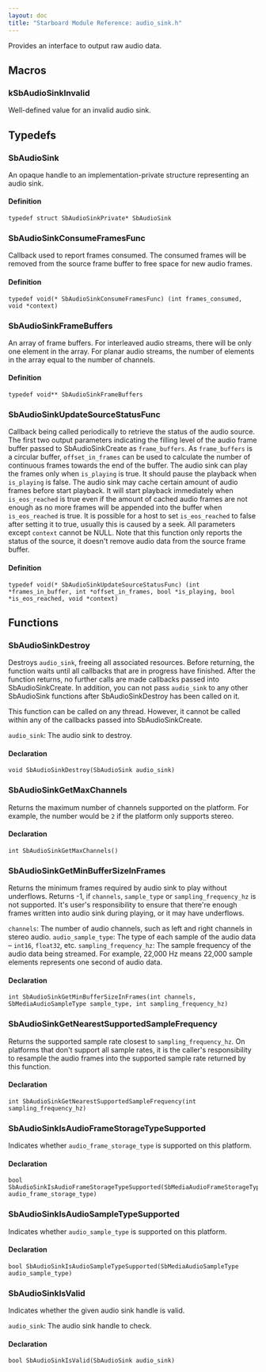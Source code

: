 ```yaml
---
layout: doc
title: "Starboard Module Reference: audio_sink.h"
---
```


Provides an interface to output raw audio data.

## Macros ##

### kSbAudioSinkInvalid ###

Well-defined value for an invalid audio sink.

## Typedefs ##

### SbAudioSink ###

An opaque handle to an implementation-private structure representing an audio
sink.

#### Definition ####

```
typedef struct SbAudioSinkPrivate* SbAudioSink
```

### SbAudioSinkConsumeFramesFunc ###

Callback used to report frames consumed. The consumed frames will be removed
from the source frame buffer to free space for new audio frames.

#### Definition ####

```
typedef void(* SbAudioSinkConsumeFramesFunc) (int frames_consumed, void *context)
```

### SbAudioSinkFrameBuffers ###

An array of frame buffers. For interleaved audio streams, there will be only one
element in the array. For planar audio streams, the number of elements in the
array equal to the number of channels.

#### Definition ####

```
typedef void** SbAudioSinkFrameBuffers
```

### SbAudioSinkUpdateSourceStatusFunc ###

Callback being called periodically to retrieve the status of the audio source.
The first two output parameters indicating the filling level of the audio frame
buffer passed to SbAudioSinkCreate as `frame_buffers`. As `frame_buffers` is a
circular buffer, `offset_in_frames` can be used to calculate the number of
continuous frames towards the end of the buffer. The audio sink can play the
frames only when `is_playing` is true. It should pause the playback when
`is_playing` is false. The audio sink may cache certain amount of audio frames
before start playback. It will start playback immediately when `is_eos_reached`
is true even if the amount of cached audio frames are not enough as no more
frames will be appended into the buffer when `is_eos_reached` is true. It is
possible for a host to set `is_eos_reached` to false after setting it to true,
usually this is caused by a seek. All parameters except `context` cannot be
NULL. Note that this function only reports the status of the source, it doesn't
remove audio data from the source frame buffer.

#### Definition ####

```
typedef void(* SbAudioSinkUpdateSourceStatusFunc) (int *frames_in_buffer, int *offset_in_frames, bool *is_playing, bool *is_eos_reached, void *context)
```

## Functions ##

### SbAudioSinkDestroy ###

Destroys `audio_sink`, freeing all associated resources. Before returning, the
function waits until all callbacks that are in progress have finished. After the
function returns, no further calls are made callbacks passed into
SbAudioSinkCreate. In addition, you can not pass `audio_sink` to any other
SbAudioSink functions after SbAudioSinkDestroy has been called on it.

This function can be called on any thread. However, it cannot be called within
any of the callbacks passed into SbAudioSinkCreate.

`audio_sink`: The audio sink to destroy.

#### Declaration ####

```
void SbAudioSinkDestroy(SbAudioSink audio_sink)
```

### SbAudioSinkGetMaxChannels ###

Returns the maximum number of channels supported on the platform. For example,
the number would be `2` if the platform only supports stereo.

#### Declaration ####

```
int SbAudioSinkGetMaxChannels()
```

### SbAudioSinkGetMinBufferSizeInFrames ###

Returns the minimum frames required by audio sink to play without underflows.
Returns -1, if `channels`, `sample_type` or `sampling_frequency_hz` is not
supported. It's user's responsibility to ensure that there're enough frames
written into audio sink during playing, or it may have underflows.

`channels`: The number of audio channels, such as left and right channels in
stereo audio. `audio_sample_type`: The type of each sample of the audio data –
`int16`, `float32`, etc. `sampling_frequency_hz`: The sample frequency of the
audio data being streamed. For example, 22,000 Hz means 22,000 sample elements
represents one second of audio data.

#### Declaration ####

```
int SbAudioSinkGetMinBufferSizeInFrames(int channels, SbMediaAudioSampleType sample_type, int sampling_frequency_hz)
```

### SbAudioSinkGetNearestSupportedSampleFrequency ###

Returns the supported sample rate closest to `sampling_frequency_hz`. On
platforms that don't support all sample rates, it is the caller's responsibility
to resample the audio frames into the supported sample rate returned by this
function.

#### Declaration ####

```
int SbAudioSinkGetNearestSupportedSampleFrequency(int sampling_frequency_hz)
```

### SbAudioSinkIsAudioFrameStorageTypeSupported ###

Indicates whether `audio_frame_storage_type` is supported on this platform.

#### Declaration ####

```
bool SbAudioSinkIsAudioFrameStorageTypeSupported(SbMediaAudioFrameStorageType audio_frame_storage_type)
```

### SbAudioSinkIsAudioSampleTypeSupported ###

Indicates whether `audio_sample_type` is supported on this platform.

#### Declaration ####

```
bool SbAudioSinkIsAudioSampleTypeSupported(SbMediaAudioSampleType audio_sample_type)
```

### SbAudioSinkIsValid ###

Indicates whether the given audio sink handle is valid.

`audio_sink`: The audio sink handle to check.

#### Declaration ####

```
bool SbAudioSinkIsValid(SbAudioSink audio_sink)
```

